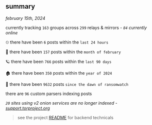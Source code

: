 
## summary
_february 15th, 2024_

currently tracking `163` groups across `299` relays & mirrors - _`84` currently online_

⏲ there have been `6` posts within the `last 24 hours`

🦈 there have been `157` posts within the `month of february`

🪐 there have been `766` posts within the `last 90 days`

🏚 there have been `350` posts within the `year of 2024`

🦕 there have been `9632` posts `since the dawn of ransomwatch`

there are `96` custom parsers indexing posts

_`20` sites using v2 onion services are no longer indexed - [support.torproject.org](https://support.torproject.org/onionservices/v2-deprecation/)_

> see the project [README](https://github.com/joshhighet/ransomwatch#ransomwatch--) for backend technicals
